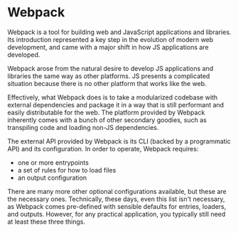 # Webpack

Webpack is a tool for building web and JavaScript applications and libraries. Its introduction represented a key step in the evolution of modern web development, and came with a major shift in how JS applications are developed.

Webpack arose from the natural desire to develop JS applications and libraries the same way as other platforms. JS presents a complicated situation because there is no other platform that works like the web.

Effectively, what Webpack does is to take a modularized codebase with external dependencies and package it in a way that is still performant and easily distributable for the web. The platform provided by Webpack inherently comes with a bunch of other secondary goodies, such as transpiling code and loading non-JS dependencies.

The external API provided by Webpack is its CLI (backed by a programmatic API) and its configuration. In order to operate, Webpack requires:
* one or more entrypoints
* a set of rules for how to load files
* an output configuration

There are many more other optional configurations available, but these are the necessary ones. Technically, these days, even this list isn't necessary, as Webpack comes pre-defined with sensible defaults for entries, loaders, and outputs. However, for any practical application, you typically still need at least these three things.

